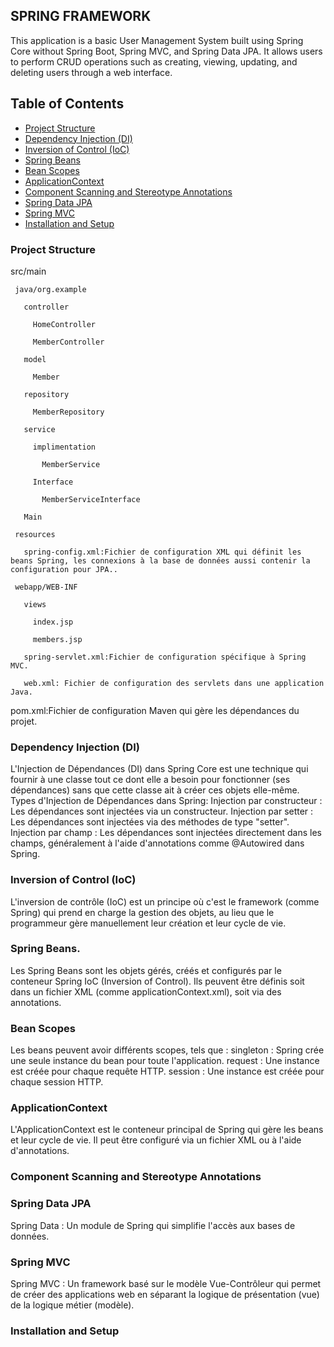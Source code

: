 ## SPRING FRAMEWORK

This application is a basic User Management System 
built using Spring Core without Spring Boot, 
Spring MVC, and Spring Data JPA. It allows users to perform CRUD operations 
such as creating, viewing, updating, and deleting users through a web interface.

## Table of Contents
- [Project Structure](#project-structure)
- [Dependency Injection (DI)](#dependency-injection-di)
- [Inversion of Control (IoC)](#inversion-of-control-ioc)
- [Spring Beans](#spring-beans)
- [Bean Scopes](#bean-scopes)
- [ApplicationContext](#applicationcontext)
- [Component Scanning and Stereotype Annotations](#component-scanning-and-stereotype-annotations)
- [Spring Data JPA](#spring-data-jpa)
- [Spring MVC](#spring-mvc)
- [Installation and Setup](#installation-and-setup)

### Project Structure
  src/main
  
     java/org.example
     
       controller
       
         HomeController
         
         MemberController
         
       model
       
         Member
         
       repository
       
         MemberRepository
         
       service
       
         implimentation
         
           MemberService
           
         Interface
         
           MemberServiceInterface
           
       Main
       
     resources
     
       spring-config.xml:Fichier de configuration XML qui définit les beans Spring, les connexions à la base de données aussi contenir la configuration pour JPA..
       
     webapp/WEB-INF
     
       views
       
         index.jsp
         
         members.jsp
         
       spring-servlet.xml:Fichier de configuration spécifique à Spring MVC.
       
       web.xml: Fichier de configuration des servlets dans une application Java.
       
  pom.xml:Fichier de configuration Maven qui gère les dépendances du projet.
  
### Dependency Injection (DI)
   L'Injection de Dépendances (DI) dans Spring Core est une technique qui fournir à une classe tout ce dont elle a besoin pour fonctionner (ses dépendances) sans que cette classe ait à créer ces objets elle-même.
     Types d'Injection de Dépendances dans Spring:
        Injection par constructeur : Les dépendances sont injectées via un constructeur.
        Injection par setter : Les dépendances sont injectées via des méthodes de type "setter".
        Injection par champ : Les dépendances sont injectées directement dans les champs, généralement à l'aide d'annotations comme @Autowired dans Spring.
### Inversion of Control (IoC)
  L'inversion de contrôle (IoC) est un principe où c'est le framework (comme Spring) qui prend en charge la gestion des objets, au lieu que le programmeur gère manuellement leur création et leur cycle de vie.
### Spring Beans.
   Les Spring Beans sont les objets gérés, créés et configurés par le conteneur Spring IoC (Inversion of Control). Ils peuvent être définis soit dans un fichier XML (comme applicationContext.xml), soit via des 
   annotations.
### Bean Scopes
  Les beans peuvent avoir différents scopes, tels que :
    singleton : Spring crée une seule instance du bean pour toute l'application.
    request : Une instance est créée pour chaque requête HTTP.
    session : Une instance est créée pour chaque session HTTP.
### ApplicationContext
  L'ApplicationContext est le conteneur principal de Spring qui gère les beans et leur cycle de vie. Il peut être configuré via un fichier XML ou à l'aide d'annotations.
### Component Scanning and Stereotype Annotations

### Spring Data JPA
  Spring Data : Un module de Spring qui simplifie l'accès aux bases de données.
### Spring MVC
   Spring MVC : Un framework basé sur le modèle Vue-Contrôleur qui permet de créer des applications web en séparant la logique de présentation (vue) de la logique métier (modèle).
### Installation and Setup
